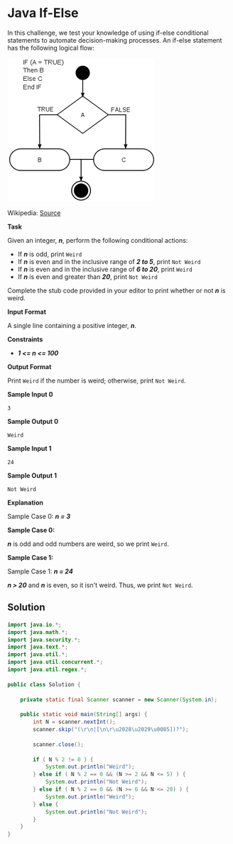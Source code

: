 # Java If-Else

In this challenge, we test your knowledge of using if-else conditional statements to automate decision-making processes. An if-else statement has the following logical flow:

![if-else-image](https://github.com/rbrummer-jhb/hackerrank/blob/main/java/images/if-else-image.png)

Wikipedia: [Source](https://en.wikipedia.org/wiki/Conditional_%28computer_programming%29)

**Task**

Given an integer, **_n_**, perform the following conditional actions:

* If **_n_** is odd, print `Weird`
* If **_n_** is even and in the inclusive range of **_2 to 5_**, print `Not Weird`
* If **_n_** is even and in the inclusive range of **_6 to 20_**, print `Weird`
* If **_n_** is even and greater than **_20_**, print `Not Weird`

Complete the stub code provided in your editor to print whether or not **_n_** is weird.

**Input Format**

A single line containing a positive integer, **_n_**.

**Constraints**

* **_1 <= n <= 100_**

**Output Format**

Print `Weird` if the number is weird; otherwise, print `Not Weird`.

**Sample Input 0**

```
3
```

**Sample Output 0**

```
Weird
```

**Sample Input 1**

```
24
```

**Sample Output 1**

```
Not Weird
```

**Explanation**

Sample Case 0: **_n = 3_**

**Sample Case 0:**

**_n_** is odd and odd numbers are weird, so we print `Weird`.

**Sample Case 1:**

Sample Case 1: **_n = 24_**

**_n > 20_** and **_n_** is even, so it isn't weird. Thus, we print `Not Weird`.

## Solution

```java
import java.io.*;
import java.math.*;
import java.security.*;
import java.text.*;
import java.util.*;
import java.util.concurrent.*;
import java.util.regex.*;

public class Solution {

    private static final Scanner scanner = new Scanner(System.in);

    public static void main(String[] args) {
        int N = scanner.nextInt();
        scanner.skip("(\r\n|[\n\r\u2028\u2029\u0085])?");

        scanner.close();
        
        if ( N % 2 != 0 ) {
            System.out.println("Weird");
        } else if ( N % 2 == 0 && (N >= 2 && N <= 5) ) {
            System.out.println("Not Weird");
        } else if ( N % 2 == 0 && (N >= 6 && N <= 20) ) {
            System.out.println("Weird");
        } else {
            System.out.println("Not Weird");
        }
    }
}
```
